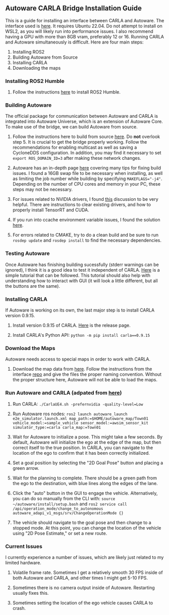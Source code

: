 ## **Autoware CARLA Bridge Installation Guide**

This is a guide for installing an interface between CARLA and Autoware. The interface used is [here](https://autowarefoundation.github.io/autoware.universe/main/simulator/autoware_carla_interface/). It requires Ubuntu 22.04. Do not attempt to install on WSL2, as you will likely run into performance issues. I also recommend having a GPU with more than 8GB vram, preferably 12 or 16. Running CARLA and Autoware simultaneously is difficult. Here are four main steps:

1. Installing ROS2
2. Building Autoware from Source
3. Installing CARLA
4. Downloading the maps

### **Installing ROS2 Humble**

1. Follow the instructions [here](https://docs.ros.org/en/humble/Installation/Ubuntu-Install-Debs.html) to install ROS2 Humble.

### **Building Autoware**

The official package for communication between Autoware and CARLA is integrated into Autoware Universe, which is an extension of Autoware Core. To make use of the bridge, we can build Autoware from source.

1. Follow the instructions here to build from source [here](https://autowarefoundation.github.io/autoware-documentation/main/installation/autoware/source-installation/). Do **not** overlook step 5. It is crucial to get the bridge properly working. Follow the recommendations for enabling multicast as well as saving a CycloneDDS configuration. In addition, you may find it necessary to set `export ROS_DOMAIN_ID=3` after making these network changes.

2. Autoware has an in-depth page [here](https://autowarefoundation.github.io/autoware-documentation/main/support/troubleshooting/#build-issues) covering many tips for fixing build issues. I found a 16GB swap file to be necessary when installing, as well as limiting the job number while building by specifying `MAKEFLAGS="-j4"`. Depending on the number of CPU cores and memory in your PC, these steps may not be necessary.

3. For issues related to NVIDIA drivers, I found [this](https://github.com/orgs/autowarefoundation/discussions/4642) discussion to be very helpful. There are instructions to clear existing drivers, and how to properly install TensorRT and CUDA.

4. If you run into ccache environment variable issues, I found the solution [here](https://github.com/autowarefoundation/autoware/issues/4605).

5. For errors related to CMAKE, try to do a clean build and be sure to run `rosdep update` and `rosdep install` to find the necessary dependencies.

### **Testing Autoware**

Once Autoware has finishing building sucessfully (stderr warnings can be ignored), I think it is a good idea to test it independent of CARLA. [Here](https://autowarefoundation.github.io/autoware-documentation/main/tutorials/ad-hoc-simulation/planning-simulation/) is a simple tutorial that can be followed. This tutorial should also help with understanding how to interact with GUI (it will look a little different, but all the buttons are the same).

### **Installing CARLA**

If Autoware is working on its own, the last major step is to install CARLA version 0.9.15.

1. Install version 0.9.15 of CARLA. [Here](https://github.com/carla-simulator/carla/releases/tag/0.9.15/) is the release page.

2. Install CARLA's Python API: `python -m pip install carla==0.9.15`

### **Download the Maps**

Autoware needs access to special maps in order to work with CARLA.

1. Download the map data from [here](https://bitbucket.org/carla-simulator/autoware-contents/src/master/maps/). Follow the instructions from the interface [repo](https://autowarefoundation.github.io/autoware.universe/main/simulator/autoware_carla_interface/) and give the files the proper naming convention. Without the proper structure here, Autoware will not be able to load the maps.

### **Run Autoware and CARLA** (adpated from [here](https://autowarefoundation.github.io/autoware.universe/main/simulator/autoware_carla_interface/#install))

1. Run CARLA: 
`./CarlaUE4.sh -prefernvidia -quality-level=Low`

2. Run Autoware ros nodes: `ros2 launch autoware_launch e2e_simulator.launch.xml map_path:=$HOME/autoware_map/Town01 vehicle_model:=sample_vehicle sensor_model:=awsim_sensor_kit simulator_type:=carla carla_map:=Town01`

3. Wait for Autoware to initialize a pose. This might take a few seconds. By default, Autoware will initialize the ego at the edge of the map, but then correct itself to the true position. In CARLA, you can navigate to the location of the ego to confirm that it has been correctly initialized.

4. Set a goal position by selecting the "2D Goal Pose" button and placing a green arrow.

5. Wait for the planning to complete. There should be a green path from the ego to the destination, with blue lines along the edges of the lane. 

6. Click the "auto" button in the GUI to engage the vehicle. Alternatively, you can do so manually from the CLI with: `source ~/autoware/install/setup.bash` and `ros2 service call /api/operation_mode/change_to_autonomous autoware_adapi_v1_msgs/srv/ChangeOperationMode {}`

7. The vehicle should navigate to the goal pose and then change to a stopped mode. At this point, you can change the location of the vehicle using "2D Pose Estimate," or set a new route.

### **Current Issues**

I currently experience a number of issues, which are likely just related to my limited hardware.

1. Volatile frame rate. Sometimes I get a relatively smooth 30 FPS inside of both Autoware and CARLA, and other times I might get 5-10 FPS. 

2. Sometimes there is no camera output inside of Autoware. Restarting usually fixes this.

3. Sometimes setting the location of the ego vehicle causes CARLA to crash.